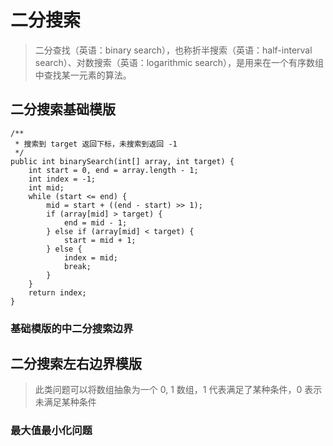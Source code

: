 # 二分搜索
> 二分查找（英语：binary search），也称折半搜索（英语：half-interval search）、对数搜索（英语：logarithmic search），是用来在一个有序数组中查找某一元素的算法。

## 二分搜索基础模版

```
/**
 * 搜索到 target 返回下标，未搜索到返回 -1
 */
public int binarySearch(int[] array, int target) {
    int start = 0, end = array.length - 1;
    int index = -1;
    int mid;
    while (start <= end) {
        mid = start + ((end - start) >> 1);
        if (array[mid] > target) {
            end = mid - 1;
        } else if (array[mid] < target) {
            start = mid + 1;
        } else {
            index = mid;
            break;
        }
    }
    return index;
}
```

### 基础模版的中二分搜索边界


## 二分搜索左右边界模版
> 此类问题可以将数组抽象为一个 0, 1 数组，1 代表满足了某种条件，0 表示未满足某种条件




### 最大值最小化问题


